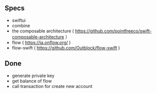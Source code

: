 ## Specs

- swiftui
- combine
- the composable architecture ( https://github.com/pointfreeco/swift-composable-architecture ）
- flow ( https://ja.onflow.org/ )
- flow-swift ( https://github.com/Outblock/flow-swift )

## Done

- generate private key
- get balance of flow
- call transaction for create new account
